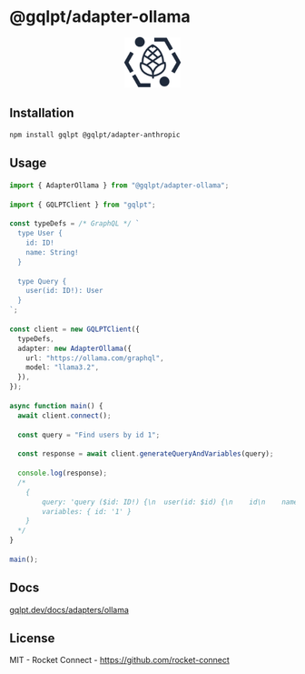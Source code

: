 # @gqlpt/adapter-ollama

<div align="center" style="text-align: center;">
<img src="https://github.com/rocket-connect/gqlpt/raw/main/apps/docs/static/img/logo.svg" width="20%" alt="GQLPT">
</div>

## Installation

```bash
npm install gqlpt @gqlpt/adapter-anthropic
```

## Usage

```ts
import { AdapterOllama } from "@gqlpt/adapter-ollama";

import { GQLPTClient } from "gqlpt";

const typeDefs = /* GraphQL */ `
  type User {
    id: ID!
    name: String!
  }

  type Query {
    user(id: ID!): User
  }
`;

const client = new GQLPTClient({
  typeDefs,
  adapter: new AdapterOllama({
    url: "https://ollama.com/graphql",
    model: "llama3.2",
  }),
});

async function main() {
  await client.connect();

  const query = "Find users by id 1";

  const response = await client.generateQueryAndVariables(query);

  console.log(response);
  /*
    {
        query: 'query ($id: ID!) {\n  user(id: $id) {\n    id\n    name\n  }\n}',
        variables: { id: '1' }
    }
  */
}

main();
```

## Docs

[gqlpt.dev/docs/adapters/ollama](https://www.gqlpt.dev/docs/adapters/ollama)

## License

MIT - Rocket Connect - https://github.com/rocket-connect
